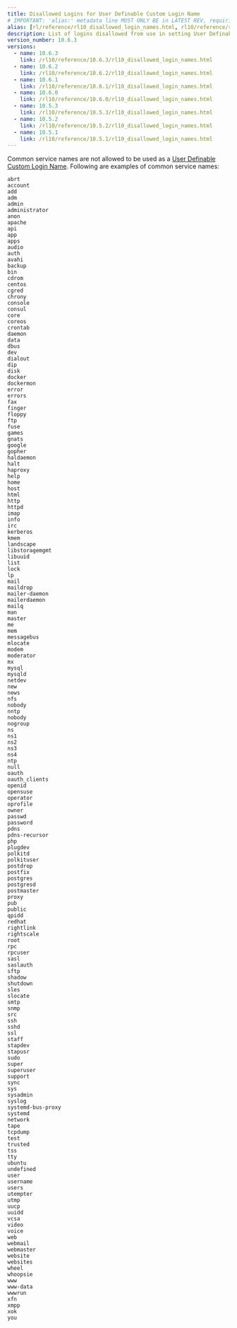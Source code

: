 ```yaml
---
title: Disallowed Logins for User Definable Custom Login Name
# IMPORTANT: 'alias:' metadata line MUST ONLY BE in LATEST REV, requiring removal of 'alias:' line upon a new latest doc directory revision
alias: [rl/reference/rl10_disallowed_login_names.html, rl10/reference/rl10_disallowed_login_names.html]
description: List of logins disallowed from use in setting User Definable Custom Login Name
version_number: 10.6.3
versions:
  - name: 10.6.3
    link: /rl10/reference/10.6.3/rl10_disallowed_login_names.html
  - name: 10.6.2
    link: /rl10/reference/10.6.2/rl10_disallowed_login_names.html
  - name: 10.6.1
    link: /rl10/reference/10.6.1/rl10_disallowed_login_names.html
  - name: 10.6.0
    link: /rl10/reference/10.6.0/rl10_disallowed_login_names.html
  - name: 10.5.3
    link: /rl10/reference/10.5.3/rl10_disallowed_login_names.html
  - name: 10.5.2
    link: /rl10/reference/10.5.2/rl10_disallowed_login_names.html
  - name: 10.5.1
    link: /rl10/reference/10.5.1/rl10_disallowed_login_names.html
---
```

Common service names are not allowed to be used as a [User Definable Custom Login Name](rl10_managed_ssh_login.html#login-names-user-definable-custom-login-name). Following are examples of common service names:

```
abrt
account
add
adm
admin
administrator
anon
apache
api
app
apps
audio
auth
avahi
backup
bin
cdrom
centos
cgred
chrony
console
consul
core
coreos
crontab
daemon
data
dbus
dev
dialout
dip
disk
docker
dockermon
error
errors
fax
finger
floppy
ftp
fuse
games
gnats
google
gopher
haldaemon
halt
haproxy
help
home
host
html
http
httpd
imap
info
irc
kerberos
kmem
landscape
libstoragemgmt
libuuid
list
lock
lp
mail
maildrop
mailer-daemon
mailerdaemon
mailq
man
master
me
mem
messagebus
mlocate
modem
moderator
mx
mysql
mysqld
netdev
new
news
nfs
nobody
nntp
nobody
nogroup
ns
ns1
ns2
ns3
ns4
ntp
null
oauth
oauth_clients
openid
opensuse
operator
oprofile
owner
passwd
password
pdns
pdns-recursor
php
plugdev
polkitd
polkituser
postdrop
postfix
postgres
postgresd
postmaster
proxy
pub
public
qpidd
redhat
rightlink
rightscale
root
rpc
rpcuser
sasl
saslauth
sftp
shadow
shutdown
sles
slocate
smtp
snmp
src
ssh
sshd
ssl
staff
stapdev
stapusr
sudo
super
superuser
support
sync
sys
sysadmin
syslog
systemd-bus-proxy
systemd
network
tape
tcpdump
test
trusted
tss
tty
ubuntu
undefined
user
username
users
utempter
utmp
uucp
uuidd
vcsa
video
voice
web
webmail
webmaster
website
websites
wheel
whoopsie
www
www-data
wwwrun
xfn
xmpp
xok
you
```
